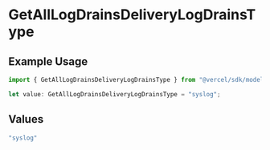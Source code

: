 # GetAllLogDrainsDeliveryLogDrainsType

## Example Usage

```typescript
import { GetAllLogDrainsDeliveryLogDrainsType } from "@vercel/sdk/models/getalllogdrainsop.js";

let value: GetAllLogDrainsDeliveryLogDrainsType = "syslog";
```

## Values

```typescript
"syslog"
```